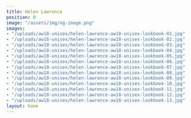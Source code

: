 ```yaml
---
title: Helen Lawrence
position: 0
image: "/assets/img/og-image.png"
images:
- "/uploads/aw18-unisex/helen-lawrence-aw18-unisex-lookbook-01.jpg"
- "/uploads/aw18-unisex/helen-lawrence-aw18-unisex-lookbook-02.jpg"
- "/uploads/aw18-unisex/helen-lawrence-aw18-unisex-lookbook-03.jpg"
- "/uploads/aw18-unisex/helen-lawrence-aw18-unisex-lookbook-04.jpg"
- "/uploads/aw18-unisex/helen-lawrence-aw18-unisex-lookbook-05.jpg"
- "/uploads/aw18-unisex/helen-lawrence-aw18-unisex-lookbook-06.jpg"
- "/uploads/aw18-unisex/helen-lawrence-aw18-unisex-lookbook-07.jpg"
- "/uploads/aw18-unisex/helen-lawrence-aw18-unisex-lookbook-08.jpg"
- "/uploads/aw18-unisex/helen-lawrence-aw18-unisex-lookbook-09.jpg"
- "/uploads/aw18-unisex/helen-lawrence-aw18-unisex-lookbook-10.jpg"
- "/uploads/aw18-unisex/helen-lawrence-aw18-unisex-lookbook-11.jpg"
- "/uploads/aw18-unisex/helen-lawrence-aw18-unisex-lookbook-12.jpg"
- "/uploads/aw18-unisex/helen-lawrence-aw18-unisex-lookbook-13.jpg"
layout: home
---
```



